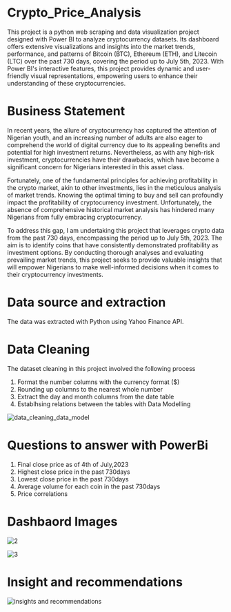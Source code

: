 # Crypto_Price_Analysis

This project is a python web scraping and data visualization project designed with Power BI to analyze cryptocurrency datasets. Its dashboard offers extensive visualizations and insights into the market trends, performance, and patterns of Bitcoin (BTC), Ethereum (ETH), and Litecoin (LTC) over the past 730 days, covering the period up to July 5th, 2023. With Power BI's interactive features, this project provides dynamic and user-friendly visual representations, empowering users to enhance their understanding of these cryptocurrencies.

# Business Statement

In recent years, the allure of cryptocurrency has captured the attention of Nigerian youth, and an increasing number of adults are also eager to comprehend the world of digital currency due to its appealing benefits and potential for high investment returns. Nevertheless, as with any high-risk investment, cryptocurrencies have their drawbacks, which have become a significant concern for Nigerians interested in this asset class.

Fortunately, one of the fundamental principles for achieving profitability in the crypto market, akin to other investments, lies in the meticulous analysis of market trends. Knowing the optimal timing to buy and sell can profoundly impact the profitability of cryptocurrency investment. Unfortunately, the absence of comprehensive historical market analysis has hindered many Nigerians from fully embracing cryptocurrency.

To address this gap, I am undertaking this project that leverages crypto data from the past 730 days, encompassing the period up to July 5th, 2023. The aim is to identify coins that have consistently demonstrated profitability as investment options. By conducting thorough analyses and evaluating prevailing market trends, this project seeks to provide valuable insights that will empower Nigerians to make well-informed decisions when it comes to their cryptocurrency investments.

# Data source and extraction

The data was extracted with Python using Yahoo Finance API.

# Data Cleaning
The dataset cleaning in this project involved the following process

1. Format the number columns with the currency format ($)
2. Rounding up columns to the nearest whole number
3. Extract the day and month columns from the date table
4. Establhsing relations between the tables with Data Modelling

![data_cleaning_data_model](https://github.com/MisterAare/Crypto_Price_Analysis_with_PowerBI/assets/109184556/bceebc6d-05bd-4220-8312-027b03498952)




# Questions to answer with PowerBi

1. Final close price as of 4th of July,2023
2. Highest close price in the past 730days
3. Lowest close price in the past 730days
4. Average volume for each coin in the past 730days
5. Price correlations 

# Dashbaord Images

![2](https://github.com/MisterAare/Crypto_Price_Analysis_with_PowerBI/assets/109184556/7658667f-2371-40d6-b810-a9a7731c9557)

![3](https://github.com/MisterAare/Crypto_Price_Analysis_with_PowerBI/assets/109184556/0e774b94-4981-4a40-9f98-961b23de53e3)


# Insight and recommendations

![insights and recommendations](https://github.com/MisterAare/Crypto_Price_Analysis_with_PowerBI/assets/109184556/e92c4e60-8ec0-49cd-9c36-89a10e0b6c3a)




